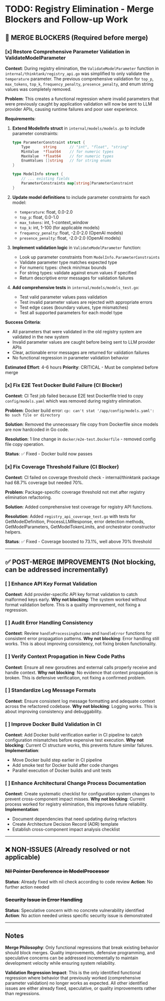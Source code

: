 # TODO: Registry Elimination - Merge Blockers and Follow-up Work

## 🚨 MERGE BLOCKERS (Required before merge)

### [x] Restore Comprehensive Parameter Validation in ValidateModelParameter
**Context**: During registry elimination, the `ValidateModelParameter` function in `internal/thinktank/registry_api.go` was simplified to only validate the `temperature` parameter. The previous comprehensive validation for `top_p`, `max_tokens`, `top_k`, `frequency_penalty`, `presence_penalty`, and enum string values was completely removed.

**Problem**: This creates a functional regression where invalid parameters that were previously caught by application validation will now be sent to LLM provider APIs, causing runtime failures and poor user experience.

**Requirements**:
1. **Extend ModelInfo struct** in `internal/models/models.go` to include parameter constraints:
   ```go
   type ParameterConstraint struct {
       Type      string      // "int", "float", "string"
       MinValue  *float64    // for numeric types
       MaxValue  *float64    // for numeric types
       EnumValues []string   // for string enums
   }

   type ModelInfo struct {
       // ... existing fields
       ParameterConstraints map[string]ParameterConstraint
   }
   ```

2. **Update model definitions** to include parameter constraints for each model:
   - `temperature`: float, 0.0-2.0
   - `top_p`: float, 0.0-1.0
   - `max_tokens`: int, 1-context_window
   - `top_k`: int, 1-100 (for applicable models)
   - `frequency_penalty`: float, -2.0-2.0 (OpenAI models)
   - `presence_penalty`: float, -2.0-2.0 (OpenAI models)

3. **Implement validation logic** in `ValidateModelParameter` function:
   - Look up parameter constraints from `ModelInfo.ParameterConstraints`
   - Validate parameter type matches expected type
   - For numeric types: check min/max bounds
   - For string types: validate against enum values if specified
   - Return descriptive error messages for validation failures

4. **Add comprehensive tests** in `internal/models/models_test.go`:
   - Test valid parameter values pass validation
   - Test invalid parameter values are rejected with appropriate errors
   - Test edge cases (boundary values, type mismatches)
   - Test all supported parameters for each model type

**Success Criteria**:
- All parameters that were validated in the old registry system are validated in the new system
- Invalid parameter values are caught before being sent to LLM provider APIs
- Clear, actionable error messages are returned for validation failures
- No functional regression in parameter validation behavior

**Estimated Effort**: 4-6 hours
**Priority**: CRITICAL - Must be completed before merge

### [x] Fix E2E Test Docker Build Failure (CI Blocker)
**Context**: CI Test job failed because E2E test Dockerfile tried to copy `config/models.yaml` which was removed during registry elimination.

**Problem**: Docker build error: `cp: can't stat '/app/config/models.yaml': No such file or directory`

**Solution**: Removed the unnecessary file copy from Dockerfile since models are now hardcoded in Go code.

**Resolution**: 1 line change in `docker/e2e-test.Dockerfile` - removed config file copy operation.

**Status**: ✅ Fixed - Docker build now passes

### [x] Fix Coverage Threshold Failure (CI Blocker)
**Context**: CI failed on coverage threshold check - internal/thinktank package had 68.7% coverage but needed 70%.

**Problem**: Package-specific coverage threshold not met after registry elimination refactoring.

**Solution**: Added comprehensive test coverage for registry API functions.

**Resolution**: Added `registry_api_coverage_test.go` with tests for GetModelDefinition, ProcessLLMResponse, error detection methods, GetModelParameters, GetModelTokenLimits, and orchestrator constructor helpers.

**Status**: ✅ Fixed - Coverage boosted to 73.1%, well above 70% threshold

---

## ✅ POST-MERGE IMPROVEMENTS (Not blocking, can be addressed incrementally)

### [ ] Enhance API Key Format Validation
**Context**: Add provider-specific API key format validation to catch malformed keys early.
**Why not blocking**: The system worked without format validation before. This is a quality improvement, not fixing a regression.

### [ ] Audit Error Handling Consistency
**Context**: Review `handleProcessingOutcome` and `handleError` functions for consistent error propagation patterns.
**Why not blocking**: Error handling still works. This is about improving consistency, not fixing broken functionality.

### [ ] Verify Context Propagation in New Code Paths
**Context**: Ensure all new goroutines and external calls properly receive and handle context.
**Why not blocking**: No evidence that context propagation is broken. This is defensive verification, not fixing a confirmed problem.

### [ ] Standardize Log Message Formats
**Context**: Ensure consistent log message formatting and adequate context across the refactored codebase.
**Why not blocking**: Logging works. This is about improving consistency and debuggability.

### [ ] Improve Docker Build Validation in CI
**Context**: Add Docker build verification earlier in CI pipeline to catch configuration mismatches before expensive test execution.
**Why not blocking**: Current CI structure works, this prevents future similar failures.
**Implementation**:
- Move Docker build step earlier in CI pipeline
- Add smoke test for Docker build after code changes
- Parallel execution of Docker builds and unit tests

### [ ] Enhance Architectural Change Process Documentation
**Context**: Create systematic checklist for configuration system changes to prevent cross-component impact misses.
**Why not blocking**: Current process worked for registry elimination, this improves future reliability.
**Implementation**:
- Document dependencies that need updating during refactors
- Create Architecture Decision Record (ADR) template
- Establish cross-component impact analysis checklist

---

## ❌ NON-ISSUES (Already resolved or not applicable)

### ~~Nil Pointer Dereference in ModelProcessor~~
**Status**: Already fixed with nil check according to code review
**Action**: No further action needed

### ~~Security Issue in Error Handling~~
**Status**: Speculative concern with no concrete vulnerability identified
**Action**: No action needed unless specific security issue is demonstrated

---

## Notes

**Merge Philosophy**: Only functional regressions that break existing behavior should block merges. Quality improvements, defensive programming, and speculative concerns can be addressed incrementally to maintain development velocity while ensuring system reliability.

**Validation Regression Impact**: This is the only identified functional regression where behavior that previously worked (comprehensive parameter validation) no longer works as expected. All other identified issues are either already fixed, speculative, or quality improvements rather than regressions.
